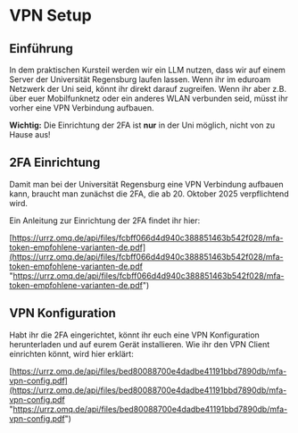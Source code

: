 # VPN Setup

## Einführung

In dem praktischen Kursteil werden wir ein LLM nutzen, dass wir auf einem Server der Universität Regensburg laufen lassen. Wenn ihr im eduroam Netzwerk der Uni seid, könnt ihr direkt darauf zugreifen. Wenn ihr aber z.B. über euer Mobilfunknetz oder ein anderes WLAN verbunden seid, müsst ihr vorher eine VPN Verbindung aufbauen.

**Wichtig:** Die Einrichtung der 2FA ist **nur** in der Uni möglich, nicht von zu Hause aus!

## 2FA Einrichtung

Damit man bei der Universität Regensburg eine VPN Verbindung aufbauen kann, braucht man zunächst die 2FA, die ab 20. Oktober 2025 verpflichtend wird.

Ein Anleitung zur Einrichtung der 2FA findet ihr hier:

[https://urrz.omq.de/api/files/fcbff066d4d940c388851463b542f028/mfa-token-empfohlene-varianten-de.pdf](https://urrz.omq.de/api/files/fcbff066d4d940c388851463b542f028/mfa-token-empfohlene-varianten-de.pdf "https://urrz.omq.de/api/files/fcbff066d4d940c388851463b542f028/mfa-token-empfohlene-varianten-de.pdf")

## VPN Konfiguration

Habt ihr die 2FA eingerichtet, könnt ihr euch eine VPN Konfiguration herunterladen und auf eurem Gerät installieren. Wie ihr den VPN Client einrichten könnt, wird hier erklärt:

[https://urrz.omq.de/api/files/bed80088700e4dadbe41191bbd7890db/mfa-vpn-config.pdf](https://urrz.omq.de/api/files/bed80088700e4dadbe41191bbd7890db/mfa-vpn-config.pdf "https://urrz.omq.de/api/files/bed80088700e4dadbe41191bbd7890db/mfa-vpn-config.pdf") 

